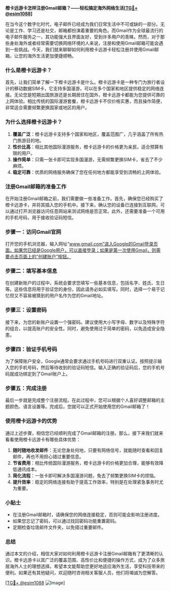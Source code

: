 **橙卡远游卡怎样注册Gmail邮箱？——轻松搞定海外网络生活[[TG💪+ @esim1088](https://t.me/s/esim1088)]**

在当今这个数字化时代，电子邮件已经成为我们日常生活中不可或缺的一部分。无论是工作、学习还是社交，邮箱都扮演着重要的角色。而Gmail作为全球最流行的电子邮件服务之一，其功能强大且界面友好，受到许多用户的青睐。然而，对于那些身处海外或者经常需要切换网络环境的人来说，注册和使用Gmail邮箱可能会遇到一些挑战。今天，我们就来聊聊如何利用橙卡远游卡轻松注册并使用Gmail邮箱，让您的海外生活更加便捷顺畅。

### 什么是橙卡远游卡？

首先，让我们简单了解一下橙卡远游卡是什么。橙卡远游卡是一种专门为旅行者设计的移动数据SIM卡，它支持多国漫游，可以在多个国家和地区提供稳定的网络连接。无论您是短期出国旅游还是长期居住在国外，橙卡远游卡都能为您提供可靠的上网体验。相比传统的国际漫游套餐，橙卡远游卡不仅价格实惠，而且操作简便，非常适合需要频繁更换国家或地区的用户。

### 为什么选择橙卡远游卡？

1. **覆盖广泛**：橙卡远游卡支持多个国家和地区，覆盖范围广，几乎涵盖了所有热门旅游目的地。
2. **性价比高**：相比其他国际漫游服务，橙卡远游卡的价格更为亲民，适合预算有限的用户。
3. **操作简单**：只需一张卡即可实现多国漫游，无需频繁更换SIM卡，省去了不少麻烦。
4. **稳定可靠**：优质的网络服务确保了您在任何地方都能享受到流畅的上网体验。

### 注册Gmail邮箱的准备工作

在开始注册Gmail邮箱之前，我们需要做一些准备工作。首先，确保您已经购买了橙卡远游卡，并将其插入您的手机中。接下来，确认您的设备已连接到互联网，可以通过打开浏览器访问任意网站来测试网络是否正常。此外，还需要准备一个可用的手机号码，用于接收验证码短信。

### 步骤一：访问Gmail官网

打开您的手机浏览器，输入网址“www.gmail.com”进入Google的Gmail登录页面。如果您已经是Google用户，可以直接登录；如果是第一次使用Gmail，则需要点击页面上的“创建账户”按钮。

### 步骤二：填写基本信息

在创建新账户的过程中，系统会要求您填写一些基本信息，包括名字、姓氏、生日等。这些信息将用于验证您的身份，因此请务必如实填写。同时，选择一个易于记忆但又不容易被猜到的用户名作为您的Gmail地址。

### 步骤三：设置密码

接下来，为您的新账户设置一个强密码。建议使用大小写字母、数字以及特殊字符的组合，以提高账户的安全性。同时，避免使用过于简单的密码，以免造成安全隐患。

### 步骤四：验证手机号码

为了保障账户安全，Google通常会要求通过手机号码进行双重认证。按照提示输入您的手机号码，然后等待收到的验证码短信。输入正确的验证码后，您的手机号码就成功绑定到了Gmail账户上。

### 步骤五：完成注册

最后一步就是完成整个注册流程。在此过程中，您可以根据个人喜好调整邮箱的主题颜色、语言设置等。完成后，您就可以正式开始使用您的Gmail邮箱了！

### 使用橙卡远游卡的优势

通过上述步骤，相信您已经顺利完成了Gmail邮箱的注册。那么，接下来我们就来看看使用橙卡远游卡有哪些具体优势：

1. **随时随地收发邮件**：无论您身处何地，只要有网络信号，就能随时查看和回复邮件，再也不用担心错过重要信息。
2. **节省费用**：相比传统国际漫游服务，橙卡远游卡的价格更加合理，能够有效降低通讯成本。
3. **简化流程**：一张卡即可解决多国漫游问题，免去了频繁更换SIM卡的烦恼。
4. **提升效率**：稳定的网络连接有助于提高工作效率，特别是在处理紧急事务时尤为重要。

### 小贴士

- 在注册Gmail邮箱时，请确保您的网络连接稳定，否则可能会影响注册进度。
- 如果您忘记了密码，可以通过找回密码功能重置密码。
- 定期检查垃圾邮件文件夹，以免错过重要邮件。

### 总结

通过本文的介绍，相信大家对如何利用橙卡远游卡注册Gmail邮箱有了更清晰的认识。橙卡远游卡以其广泛的覆盖范围、高性价比和便捷的操作方式，成为了众多旅居海外人士的理想选择。希望本文能帮助您更好地适应海外生活，享受科技带来的便利。如果还有其他疑问，欢迎随时咨询相关客服人员，他们将竭诚为您解答。

[[TG💪+ @esim1088](https://t.me/s/esim1088) ![Image](https://i.postimg.cc/4NQfJmqS/Snipaste-2025-05-13-00-14-12.png)]